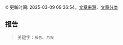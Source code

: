 :alarm_clock: 更新时间: 2025-03-09 09:36:54。[文章来源](/README.md)、[文章分类](/TAGS.md)

## 报告


> 关键字：`报告`、`月报`



